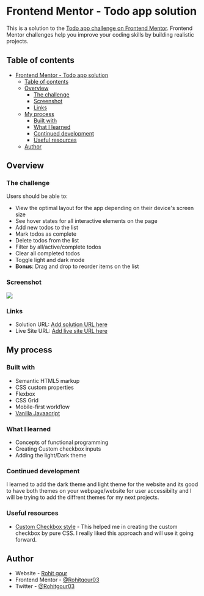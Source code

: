 # Frontend Mentor - Todo app solution

This is a solution to the [Todo app challenge on Frontend Mentor](https://www.frontendmentor.io/challenges/todo-app-Su1_KokOW). Frontend Mentor challenges help you improve your coding skills by building realistic projects. 

## Table of contents

- [Frontend Mentor - Todo app solution](#frontend-mentor---todo-app-solution)
  - [Table of contents](#table-of-contents)
  - [Overview](#overview)
    - [The challenge](#the-challenge)
    - [Screenshot](#screenshot)
    - [Links](#links)
  - [My process](#my-process)
    - [Built with](#built-with)
    - [What I learned](#what-i-learned)
    - [Continued development](#continued-development)
    - [Useful resources](#useful-resources)
  - [Author](#author)



## Overview

### The challenge

Users should be able to:

- View the optimal layout for the app depending on their device's screen size
- See hover states for all interactive elements on the page
- Add new todos to the list
- Mark todos as complete
- Delete todos from the list
- Filter by all/active/complete todos
- Clear all completed todos
- Toggle light and dark mode
- **Bonus**: Drag and drop to reorder items on the list

### Screenshot

![](./screenshot.jpg)

### Links

- Solution URL: [Add solution URL here](https://your-solution-url.com)
- Live Site URL: [Add live site URL here](https://your-live-site-url.com)

## My process

### Built with

- Semantic HTML5 markup
- CSS custom properties
- Flexbox
- CSS Grid
- Mobile-first workflow
- [Vanilla Javaacript](https://developer.mozilla.org/en-US/docs/Web/JavaScript)

### What I learned

- Concepts of functional programming
- Creating Custom checkbox inputs
- Adding the light/Dark theme


### Continued development

I learned to add the dark theme and light theme for the website and its good to have both themes on your webpage/website for user accessibilty and I will be trying to add the diffrent themes for my next projects.

### Useful resources

- [Custom Checkbox style](https://moderncss.dev/pure-css-custom-checkbox-style/) - This helped me in creating the custom checkbox by pure CSS. I really liked this approach and will use it going forward.

## Author

- Website - [Rohit gour](https://www.your-site.com)
- Frontend Mentor - [@Rohitgour03](https://www.frontendmentor.io/profile/Rohitgour03)
- Twitter - [@Rohitgour03](https://www.twitter.com/Rohitgour03)

